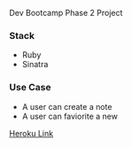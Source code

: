 Dev Bootcamp Phase 2 Project

### Stack
- Ruby
- Sinatra

### Use Case
- A user can create a note
- A user can faviorite a new 

[Heroku Link](https://note-share-dbc.herokuapp.com/)
